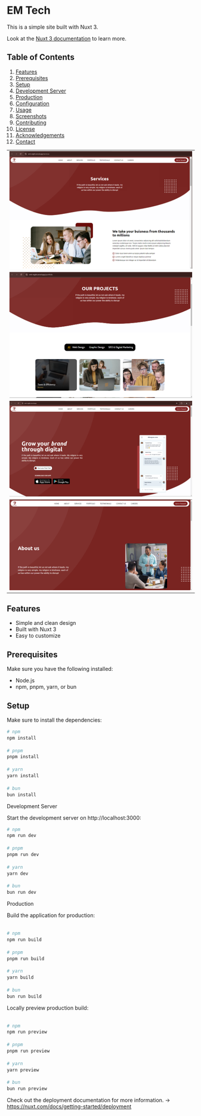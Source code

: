 # EM Tech

This is a simple site built with Nuxt 3.

Look at the [Nuxt 3 documentation](https://nuxt.com/docs/getting-started/introduction) to learn more.

## Table of Contents
1. [Features](#features)
2. [Prerequisites](#prerequisites)
3. [Setup](#setup)
4. [Development Server](#development-server)
5. [Production](#production)
6. [Configuration](#configuration)
7. [Usage](#usage)
8. [Screenshots](#screenshots)
9. [Contributing](#contributing)
10. [License](#license)
11. [Acknowledgements](#acknowledgements)
12. [Contact](#contact)

<table>
  <tr>
    <td align = "center">    
      <img src="./readmeAsset/Untitled2.png"/>
    </td>
  </tr>
  <tr>
    <td align = "center">    
      <img src="./readmeAsset/Untitled3.png"/>
    </td>
  </tr>
  <tr>
    <td align = "center">    
      <img src="./readmeAsset/Untitled.png"/>
    </td>
  </tr>
  <tr>
    <td align = "center">    
      <img src="./readmeAsset/Untitled1.png"/>
    </td>
  </tr>


</table>

## Features
- Simple and clean design
- Built with Nuxt 3
- Easy to customize

## Prerequisites
Make sure you have the following installed:
- Node.js
- npm, pnpm, yarn, or bun

## Setup

Make sure to install the dependencies:

```bash
# npm
npm install

# pnpm
pnpm install

# yarn
yarn install

# bun
bun install
```

Development Server

Start the development server on http://localhost:3000:
```bash
# npm
npm run dev

# pnpm
pnpm run dev

# yarn
yarn dev

# bun
bun run dev
```

Production

Build the application for production:

```bash

# npm
npm run build

# pnpm
pnpm run build

# yarn
yarn build

# bun
bun run build
```

Locally preview production build:

```bash

# npm
npm run preview

# pnpm
pnpm run preview

# yarn
yarn preview

# bun
bun run preview
```

Check out the deployment documentation for more information. -> https://nuxt.com/docs/getting-started/deployment